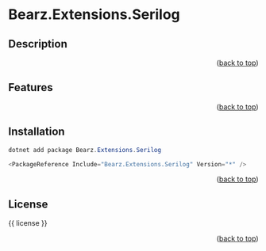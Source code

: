 # Bearz.Extensions.Serilog
<a name="top"></a>

## Description

<p align="right">(<a href="#top">back to top</a>)</p>

## Features 

<p align="right">(<a href="#top">back to top</a>)</p>

## Installation

```powershell
dotnet add package Bearz.Extensions.Serilog
```

```powershell 
<PackageReference Include="Bearz.Extensions.Serilog" Version="*" />
```

<p align="right">(<a href="#top">back to top</a>)</p>

## License 

{{ license }}

<p align="right">(<a href="#top">back to top</a>)</p>
